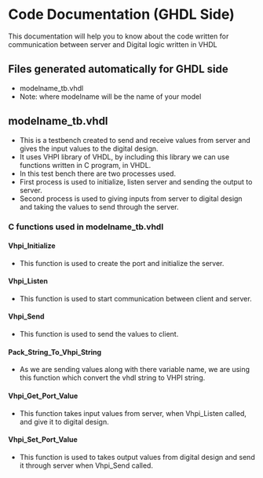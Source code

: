 # Code Documentation (GHDL Side)

This documentation will help you to know about the code written for communication between server and Digital logic written in VHDL

## Files generated automatically for GHDL side

* modelname_tb.vhdl
* Note: where modelname will be the name of your model

## modelname_tb.vhdl  

* This is a testbench created to send and receive values from server and gives the input values to the digital design.
* It uses VHPI library of VHDL, by including this library we can use functions written in C program, in VHDL.
* In this test bench there are two processes used.
* First process is used to initialize, listen server and sending the output to server.
* Second process is used to giving inputs from server to digital design and taking the values to send through the server.

### C functions used in modelname_tb.vhdl
#### Vhpi_Initialize
* This function is used to create the port and initialize the server.  
#### Vhpi_Listen
* This function is used to start communication between client and server.
#### Vhpi_Send
* This function is used to send the values to client.
#### Pack_String_To_Vhpi_String
* As we are sending values along with there variable name, we are using this function which convert the vhdl string to VHPI string.
#### Vhpi_Get_Port_Value
* This function takes input values from server, when Vhpi_Listen called, and give it to digital design.
#### Vhpi_Set_Port_Value
* This function is used to takes output values from digital design and send it through server when Vhpi_Send called.
